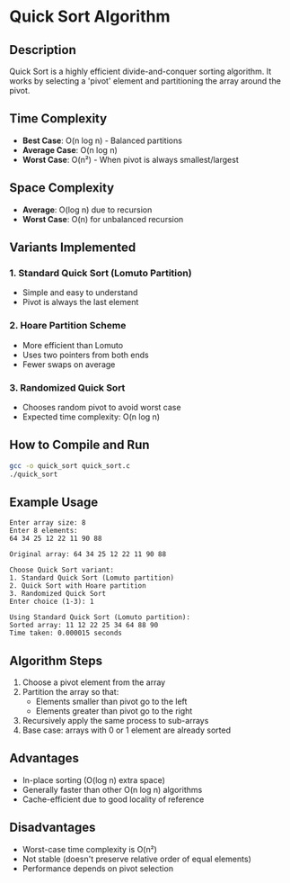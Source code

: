 # Quick Sort Algorithm

## Description
Quick Sort is a highly efficient divide-and-conquer sorting algorithm. It works by selecting a 'pivot' element and partitioning the array around the pivot.

## Time Complexity
- **Best Case**: O(n log n) - Balanced partitions
- **Average Case**: O(n log n)
- **Worst Case**: O(n²) - When pivot is always smallest/largest

## Space Complexity
- **Average**: O(log n) due to recursion
- **Worst Case**: O(n) for unbalanced recursion

## Variants Implemented

### 1. Standard Quick Sort (Lomuto Partition)
- Simple and easy to understand
- Pivot is always the last element

### 2. Hoare Partition Scheme
- More efficient than Lomuto
- Uses two pointers from both ends
- Fewer swaps on average

### 3. Randomized Quick Sort
- Chooses random pivot to avoid worst case
- Expected time complexity: O(n log n)

## How to Compile and Run

```bash
gcc -o quick_sort quick_sort.c
./quick_sort
```

## Example Usage

```
Enter array size: 8
Enter 8 elements:
64 34 25 12 22 11 90 88

Original array: 64 34 25 12 22 11 90 88 

Choose Quick Sort variant:
1. Standard Quick Sort (Lomuto partition)
2. Quick Sort with Hoare partition
3. Randomized Quick Sort
Enter choice (1-3): 1

Using Standard Quick Sort (Lomuto partition):
Sorted array: 11 12 22 25 34 64 88 90 
Time taken: 0.000015 seconds
```

## Algorithm Steps
1. Choose a pivot element from the array
2. Partition the array so that:
   - Elements smaller than pivot go to the left
   - Elements greater than pivot go to the right
3. Recursively apply the same process to sub-arrays
4. Base case: arrays with 0 or 1 element are already sorted

## Advantages
- In-place sorting (O(log n) extra space)
- Generally faster than other O(n log n) algorithms
- Cache-efficient due to good locality of reference

## Disadvantages
- Worst-case time complexity is O(n²)
- Not stable (doesn't preserve relative order of equal elements)
- Performance depends on pivot selection
